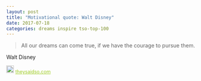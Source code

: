 ```yaml
---
layout: post
title: "Motivational quote: Walt Disney"
date: 2017-07-18
categories: dreams inspire tso-top-100
---
```

> All our dreams can come true, if we have the courage to pursue them.

Walt Disney

<span style="z-index:50;font-size:0.9em;"><img src="https://theysaidso.com/branding/theysaidso.png" height="20" width="20" alt="theysaidso.com"/><a href="https://theysaidso.com" title="Powered by quotes from theysaidso.com" style="color: #9fcc25; margin-left: 4px; vertical-align: middle;">theysaidso.com</a></span>
